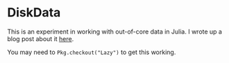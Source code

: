 # DiskData

This is an experiment in working with out-of-core data in Julia. I wrote up a blog post about it [here](http://mikeinnes.github.io/2016/03/21/sorting.html).

You may need to `Pkg.checkout("Lazy")` to get this working.
